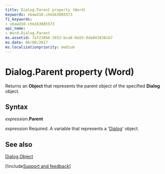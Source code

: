 ```yaml
---
title: Dialog.Parent property (Word)
keywords: vbawd10.chm163085573
f1_keywords:
- vbawd10.chm163085573
api_name:
- Word.Dialog.Parent
ms.assetid: 7af230b6-2653-bca0-0a55-9da042838cb7
ms.date: 06/08/2017
ms.localizationpriority: medium
---
```



# Dialog.Parent property (Word)

Returns an **Object** that represents the parent object of the specified **Dialog** object.


## Syntax

_expression_.**Parent**

_expression_ Required. A variable that represents a '[Dialog](Word.Dialog.md)' object.


## See also


[Dialog Object](Word.Dialog.md)

[!include[Support and feedback](~/includes/feedback-boilerplate.md)]